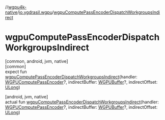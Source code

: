 //[wgpu4k-native](../../index.md)/[io.ygdrasil.wgpu](index.md)/[wgpuComputePassEncoderDispatchWorkgroupsIndirect](wgpu-compute-pass-encoder-dispatch-workgroups-indirect.md)

# wgpuComputePassEncoderDispatchWorkgroupsIndirect

[common, android, jvm, native]\
[common]\
expect fun [wgpuComputePassEncoderDispatchWorkgroupsIndirect](wgpu-compute-pass-encoder-dispatch-workgroups-indirect.md)(handler: [WGPUComputePassEncoder](-w-g-p-u-compute-pass-encoder/index.md)?, indirectBuffer: [WGPUBuffer](-w-g-p-u-buffer/index.md)?, indirectOffset: [ULong](https://kotlinlang.org/api/core/kotlin-stdlib/kotlin/-u-long/index.html))

[android, jvm, native]\
actual fun [wgpuComputePassEncoderDispatchWorkgroupsIndirect](wgpu-compute-pass-encoder-dispatch-workgroups-indirect.md)(handler: [WGPUComputePassEncoder](-w-g-p-u-compute-pass-encoder/index.md)?, indirectBuffer: [WGPUBuffer](-w-g-p-u-buffer/index.md)?, indirectOffset: [ULong](https://kotlinlang.org/api/core/kotlin-stdlib/kotlin/-u-long/index.html))